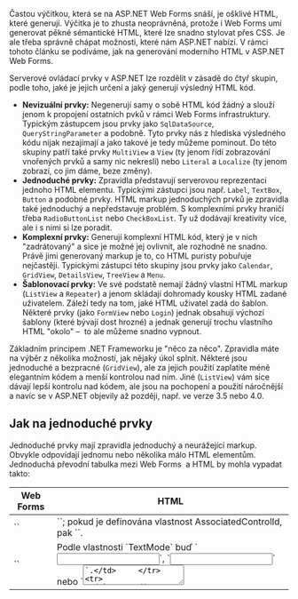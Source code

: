 <!-- dcterms:identifier = aspnetcz#304 -->
<!-- dcterms:title = Optimalizace HTML v ASP.NET Web Forms -->
<!-- dcterms:abstract = Častou výčitkou, která se na ASP.NET Web Forms snáší, je ošklivé HTML, které generují. Výčitka je to zhusta neoprávněná, protože i Web Forms umí generovat pěkné sémantické HTML, které lze snadno stylovat přes CSS. Je ale třeba správně chápat možnosti, které nám ASP.NET nabízí. V rámci tohoto článku se podíváme, jak na generování moderního HTML v ASP.NET Web Forms. -->
<!-- np9:categoryId = 1 -->
<!-- x4w:category = IT -->
<!-- np9:authorId = 1 -->
<!-- np9:authorEmail = michal.valasek@altairis.cz -->
<!-- dcterms:creator = Michal Altair Valášek -->
<!-- dcterms:created = 2010-10-27T00:14:36.09+02:00 -->
<!-- dcterms:dateAccepted = 2010-10-27T00:14:37.247+02:00 -->
<!-- x4w:pictureWidth = 150 -->
<!-- x4w:pictureHeight = 150 -->
<!-- x4w:pictureUrl = /perex-pictures/20101027-optimalizace-html-v-asp-net-web-forms.jpg -->

Častou výčitkou, která se na ASP.NET Web Forms snáší, je ošklivé HTML, které generují. Výčitka je to zhusta neoprávněná, protože i Web Forms umí generovat pěkné sémantické HTML, které lze snadno stylovat přes CSS. Je ale třeba správně chápat možnosti, které nám ASP.NET nabízí. V rámci tohoto článku se podíváme, jak na generování moderního HTML v ASP.NET Web Forms.

Serverové ovládací prvky v ASP.NET lze rozdělit v zásadě do čtyř skupin, podle toho, jaké je jejich určení a jaký generují výsledný HTML kód.

*   **Nevizuální prvky:** Negenerují samy o sobě HTML kód žádný a slouží jenom k propojení ostatních pvků v rámci Web Forms infrastruktury. Typickým zástupcem jsou prvky jako `SqlDataSource`, `QueryStringParameter` a podobně. Tyto prvky nás z hlediska výsledného kódu nijak nezajímají a jako takové je tedy můžeme pominout. Do této skupiny patří také prvky `MultiView` a `View` (ty jenom řídí zobrazování vnořených prvků a samy nic nekreslí) nebo `Literal` a `Localize` (ty jenom zobrazí, co jim dáme, beze změny). 
*   **Jednoduché prvky:** Zpravidla představují serverovou reprezentaci jednoho HTML elementu. Typickými zástupci jsou např. `Label`, `TextBox`, `Button` a podobné prvky. HTML markup jednoduchých prvků je zpravidla také jednoduchý a nepředstavuje problém. S komplexními prvky hraničí třeba `RadioButtonList` nebo `CheckBoxList`. Ty už dodávají kreativity více, ale i s nimi si lze poradit. 
*   **Komplexní prvky:** Generují komplexní HTML kód, který je v nich "zadrátovaný" a sice je možné jej ovlivnit, ale rozhodně ne snadno. Právě jimi generovaný markup je to, co HTML puristy pobuřuje nejčastěji. Typickými zástupci této skupiny jsou prvky jako `Calendar`, `GridView`, `DetailsView`, `TreeView` a `Menu`. 
*   **Šablonovací prvky:** Ve své podstatě nemají žádný vlastní HTML markup (`ListView` a `Repeater`) a jenom skládají dohromady kousky HTML zadané uživatelem. Záleží tedy na tom, jaké HTML uživatel zadá do šablon. Některé prvky (jako `FormView` nebo `Login`) jednak obsahují výchozí šablony (které bývají dost hrozné) a jednak generují trochu vlastního HTML "okolo" –  to ale můžeme snadno vypnout.   

Základním principem .NET Frameworku je "něco za něco". Zpravidla máte na výběr z několika možností, jak nějaký úkol splnit. Některé jsou jednoduché a bezpracné (`GridView`), ale za jejich použití zaplatíte méně elegantním kódem a menší kontrolou nad ním. Jiné (`ListView`) vám sice dávají lepší kontrolu nad kódem, ale jsou na pochopení a použití náročnější a navíc se v ASP.NET objevily až později, např. ve verze 3.5 nebo 4.0.

## Jak na jednoduché prvky

Jednoduché prvky mají zpravidla jednoduchý a neurážející markup. Obvykle odpovídají jednomu nebo několika málo HTML elementům. Jednoduchá převodní tabulka mezi Web Forms  a HTML by mohla vypadat takto:
  <table><thead>     <tr>       <th>Web Forms</th>        <th>HTML</th>     </tr>   </thead><tbody>     <tr>       <td>`<asp:Label>`</td>        <td>`<span>`; pokud je definována vlastnost AssociatedControlId, pak `<label>`.</td>     </tr>      <tr>       <td>`<asp:TextBox>`</td>        <td>Podle vlastnosti `TextMode` buď `<input type="text">`, `<input type="password">` nebo `<textarea>`.</td>     </tr>      <tr>       <td>`<asp:RadioButton>`</td>        <td>`<input type="radio">`; pokud je definována vlastnost `Text`, tak také `<label>`.</td>     </tr>      <tr>       <td>`<asp:CheckBox>`</td>        <td>`<input type="checkbox">`; pokud je definována vlastnost `Text`, tak také `<label>`.</td>     </tr>      <tr>       <td>`<asp:Button>`</td>        <td>`<input type="submit">`</td>     </tr>      <tr>       <td>`<asp:LinkButton>`</td>        <td>`<a href="…">…</a>`</td>     </tr>      <tr>       <td>`<asp:ImageButton>`</td>        <td>`<input type="image">`</td>     </tr>      <tr>       <td>`<asp:Image>`</td>        <td>`<img src="…">`</td>     </tr>      <tr>       <td>`<asp:HyperLink>`</td>        <td>`<a href="…">…</a>`</td>     </tr>      <tr>       <td>`<asp:DropDownList>`</td>        <td>`<select size="1">`</td>     </tr>      <tr>       <td>`<asp:ListView>`</td>        <td>`<select size="n">`</td>     </tr>      <tr>       <td>`<asp:*Validator>`</td>        <td>`<span>` + validační JavaScript</td>     </tr>      <tr>       <td>`<asp:ValidationSummary>`</td>        <td>Záleží na nastavení, ale obvykle `<ul>` a `<li>`.</td>     </tr>   </tbody></table>  

Výše uvedené prvky nepředstavují obvykle z hlediska HTML markupu žádný problém. Generovaný HTML kód je jednoduchý, validní a přehledný. Jediná "ošklivost" jsou dlouhá a automaticky generovaná ID, která budou pojednána dále samostatně.

Do rodiny jednoduchých prvků v zásadě patří ještě `CheckBoxList` a `RadioButtonList`. Zatímco výše zmíněné prvky `CheckBox` a `RadioButton` reprezentují jeden konkrétní ovládací prvek, tak tyto představují celou jejich kolekci. Pomocí vlastnosti `RepeatLayout` pak lze určit, jak mají být jednotlivé prvky poskládány. Výchozí hodnota – `Table` – je sice "blbuvzdorná", ale z hlediska HTML markupu nejproblematičtější. V závislosti na požadovaném vyznění je zpravidla lepší zvolit `Flow`, `OrderedList` nebo `UnorderedList`.

## Co s komplexními prvky

Komplexní prvky jsou ty, které generují rozličné divoké HTML. Platíme tím za pohodlí, které nám přinášejí. V obecné rovině je podle mého názoru dobré je nepoužívat vůbec a nahradit je jinými technikami.

Místo `GridView` lze použít `ListView` s patřičnými šablonami. Prvek `DetailsView` lze nahradit podle okolností buď opět prvkem `ListView` a nebo `FormView`. Nenahraditelné (resp. obtížně nahraditelné) jsou tyto prvky jenom ve scénářích typu ASP.NET Dynamic Data. Tam musíme při dynamickém generování UI krásné HTML oželet a nebo použít adaptéry, o nichž bude řeč později.

Prvek `Calendar` je dle mého soudu lepší nepoužívat vůbec a nahradit jej nějakými vyskakovacími řešeními na bází JavaScriptu – např. z jQuery UI nebo Ajax Control Toolkitu.

Pro prvky `TreeView` a `Menu` platí v zásadě totéž. Existují pro ně civilizující adaptéry, ale obecně bych se bez nich raději obešel.

## Šablonovací prvky

Do této kategorie patří především prvky `Repeater` (ten je v ASP.NET odjakživa) a `ListView` (od verze 3.5). Tyhle prvky nedělají nic jiného, než že skládají zadaná markup za sebe (`Repeater`) a nebo do sebe (`ListView`). `Repeater` umí data jenom jednoduše zobrazovat, `ListView` je plnohodnotná komponenta, která zvládá editaci, řazení, stránkování atd. Tyto prvky samy žádný markup negenerují a výsledný kód je tedy plně v rukách programátora.

Dále pak sem patří komponenty odvozené od prvku `Wizard`. Nejčastěji tedy prvky týkající se membershippingu: `Login`, `ChangePassword`… A konečně prvek `FormView`. Tyhle komponenty mohou fungovat v zásadě ve dvou režimech: buďto se použije nějaký jejich výchozí vzhled, nebo můžete definovat vlastní šablony. Ty vestavěné bývají dost hrozné. Další problém s touto rodinkou prvků spočívá v tom, že i když si definujete vlastní šablonu, tak vám okolo ní prvky vytvoří obálku v podobě ošklivé tabulky. Tomu se dá zabránit opět pomocí adaptérů a nebo, od verze 4.0, přidáním atributu `RenderOuterTable="false"`.

## Control Adapters

Control adaptéry jsou technologie původně vymyšlená pro adaptivní rendering, tedy možnost měnit HTML kód podle toho, z jakého prohlížeče a zařízení uživatel přistupuje. Lze vytvořit vlastní třídu, která se pak postará o renderování, místo toho prvku samotného. Jedná se o jediný způsob, jak změnit HTML kód, který generují. Jejich smysl nicméně postupně mizí, se změnami, které přináší ASP.NET 4.0.

Pokud se jim chcete věnovat, doporučuji nastudovat si fungování [CSS Friendly Control Adapters](http://cssfriendly.codeplex.com/). To je hotová sada adaptérů, původně od Microsoftu, nyní open source. Slouží k "učesání" výstupu běžných ASP.NET prvků.

## Závěrem

Ačkoliv je získání kontroly nad výsledným HTML kódem v případě ASP.NET Web Forms poněkud méně přímočaré, než např. v případě ASP.NET MVC, je možné. I pomocí ASP.NET Web Forms lze vytvářet stránky, které mají čistý a semanticky strukturovaný markup. Hodně tomu pomohla verze 4.0, kde se obejdeme i bez "hardcore" variant, jako jsou control adaptéry. V předchozích verzích byl přístup pravda poněkud komplikovanější.